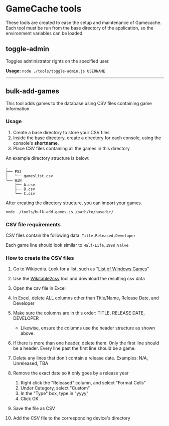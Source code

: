 # GameCache tools

These tools are created to ease the setup and maintenance of Gamecache. Each
tool must be run from the base directory of the application, so the environment
variables can be loaded.

## toggle-admin

Toggles administrator rights on the specified user.

**Usage:** `node ./tools/toggle-admin.js USERNAME`

---

## bulk-add-games

This tool adds games to the database using CSV files containing game
information. 

### Usage 

1.  Create a base directory to store your CSV files
2.  Inside the base directory, create a directory for each console, using the
    console's **shortname**.
3.  Place CSV files containing all the games in this directory

An example directory structure is below:

```
.
├── PS2
│   └── gameslist.csv
└── WIN
    ├── A.csv
    ├── B.csv
    └── C.csv
```

After creating the directory structure, you can import your games.

    node ./tools/bulk-add-games.js /path/to/basedir/

### CSV file requirements

CSV files contain the following data: `Title,Released,Developer`

Each game line should look similar to `Half-Life,1998,Valve`


### How to create the CSV files

1.  Go to Wikipedia. Look for a list, such as "[List of Windows Games][0]"

2.  Use the [Wikitable2csv][1] tool and download the resulting csv data

3.  Open the csv file in Excel

4.  In Excel, delete ALL columns other than Title/Name, Release Date, and
    Developer

5.  Make sure the columns are in this order: TITLE, RELEASE DATE, DEVELOPER
    * Likewise, ensure the columns use the header structure as shown above.

6.  If there is more than one header, delete them. Only the first line should
    be a header. Every line past the first line should be a game.

7.  Delete any lines that don't contain a release date.
    Examples: N/A, Unreleased, TBA

8.  Remove the exact date so it only goes by a release year 
    1. Right click the "Released" column, and select "Format Cells"
    2. Under Category, select "Custom"
    3. In the "Type" box, type in "yyyy"
    4. Click OK

9.  Save the file as CSV

10. Add the CSV file to the corresponding device's directory

[0]:https://en.wikipedia.org/wiki/Index_of_Windows_games
[1]:https://wikitable2csv.ggor.de/

